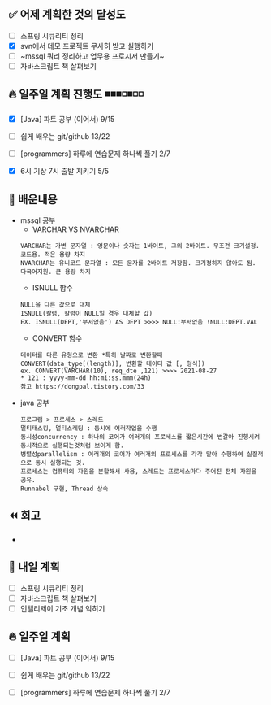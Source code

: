 ✅ 어제 계획한 것의 달성도
-----------------------------------------------------
- [ ] 스프링 시큐리티 정리
- [X] svn에서 데모 프로젝트 무사히 받고 실행하기 
- [ ] ~mssql 쿼리 정리하고 업무용 프로시저 만들기~
- [ ] 자바스크립트 책 살펴보기

🔥 일주일 계획 진행도 ◾️◾️◾️◽️◾️◽️◽️
-----------------------------------------------------
- [X] [Java] 파트 공부 (이어서) 9/15
- [ ] 쉽게 배우는 git/github 13/22
- [ ] [programmers] 하루에 연습문제 하나씩 풀기 2/7
- [X] 6시 기상 7시 출발 지키기 5/5


💬 배운내용
-----------------------------------------------------
- mssql 공부
  - VARCHAR VS NVARCHAR
  ```
  VARCHAR는 가변 문자열 : 영문이나 숫자는 1바이트, 그외 2바이트. 무조건 크기설정. 코드용. 적은 용량 차지
  NVARCHAR는 유니코드 문자열 : 모든 문자를 2바이트 저장함. 크기정하지 않아도 됨. 다국어지원. 큰 용량 차지
  ```
  - ISNULL 함수
  ```
  NULL을 다른 값으로 대체
  ISNULL(칼럼, 칼럼이 NULL일 경우 대체할 값)
  EX. ISNULL(DEPT,'부서없음') AS DEPT >>>> NULL:부서없음 !NULL:DEPT.VAL
  ```
  - CONVERT 함수
  ```
  데이터를 다른 유형으로 변환 *특히 날짜로 변환할때
  CONVERT(data_type[(length)], 변환할 데이터 값 [, 형식])
  ex. CONVERT(VARCHAR(10), req_dte ,121) >>>> 2021-08-27
  * 121 : yyyy-mm-dd hh:mi:ss.mmm(24h)
  참고 https://dongpal.tistory.com/33
  ```
- java 공부
  ```
  프로그램 > 프로세스 > 스레드
  멀티태스킹, 멀티스레딩 : 동시에 여러작업을 수행
  동시성concurrency : 하나의 코어가 여러개의 프로세스를 짧은시간에 번갈아 진행시켜 동시적으로 실행되는것처럼 보이게 함.
  병렬성parallelism : 여러개의 코어가 여러개의 프로세스를 각각 맡아 수행하여 실질적으로 동시 실행되는 것.
  프로세스는 컴퓨터의 자원을 분할해서 사용, 스레드는 프로세스마다 주어진 전체 자원을 공유.
  Runnabel 구현, Thread 상속
  ``` 

⏪ 회고
-----------------------------------------------------
- 

🔰 내일 계획
-----------------------------------------------------
- [ ] 스프링 시큐리티 정리
- [ ] 자바스크립트 책 살펴보기
- [ ] 인텔리제이 기초 개념 익히기

🔥 일주일 계획 
-----------------------------------------------------
- [ ] [Java] 파트 공부 (이어서) 9/15
- [ ] 쉽게 배우는 git/github 13/22
- [ ] [programmers] 하루에 연습문제 하나씩 풀기 2/7


